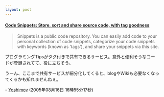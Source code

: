 ```yaml
---
layout: post
---
```

<h4><a href="http://www.bigbold.com/snippets/">Code Snippets: Store, sort and share source code, with tag goodness</a></h4>
<blockquote><p>Snippets is a public code repository. You can easily add code to your personal collection of code snippets, categorize your code snippets with keywords (known as 'tags'), and share your snippets via this site.</p>
</blockquote>
<p>プログラミングTipsがタグ付きで共有できるサービス。意外と便利そうなコードが登録されてて、役に立ちそう。</p>
<p>うーん、ここまで共有サービスが細分化してくると、blogやWikiも必要なくなってくるかも知れませんねぇ。</p>
<p>- <a href="/?page=Yoshimov" class="wikipage">Yoshimov</a> (2005年08月16日 16時55分17秒)</p>
